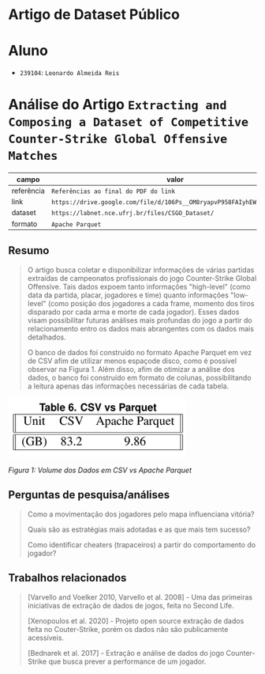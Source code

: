 # Artigo de Dataset Público

# Aluno
* `239104`: `Leonardo Almeida Reis`

# Análise do Artigo `Extracting and Composing a Dataset of Competitive Counter-Strike Global Offensive Matches`

| campo | valor |
|------------|----------------------------------------|
| referência | `Referências ao final do PDF do link` |
| link       | `https://drive.google.com/file/d/106Ps__OM8ryapvP958FAIyhEWkzf_XfS/view` |
| dataset | `https://labnet.nce.ufrj.br/files/CSGO_Dataset/` |
| formato | `Apache Parquet` |

## Resumo

> O artigo busca coletar e disponibilizar informações de várias partidas extraídas de campeonatos profissionais do jogo Counter-Strike Global Offensive. Tais dados expoem tanto informações "high-level" (como data da partida, placar, jogadores e time) quanto informações "low-level" (como posição dos jogadores a cada frame, momento dos tiros disparado por cada arma e morte de cada jogador). Esses dados visam possibilitar futuras análises mais profundas do jogo a partir do relacionamento entro os dados mais abrangentes com os dados mais detalhados.
>  
>  O banco de dados foi construído no formato Apache Parquet em vez de CSV afim de utilizar menos espaçode disco, como é possível observar na Figura 1. Além disso, afim de otimizar a análise dos dados, o banco foi construído em formato de colunas, possibilitando a leitura apenas das informações necessárias de cada tabela.


![Volume dos Dados em CSV vs Apache Parquet](images/csv-vs-apache.png)

*Figura 1: Volume dos Dados em CSV vs Apache Parquet*

## Perguntas de pesquisa/análises

> Como a movimentação dos jogadores pelo mapa influenciana vitória? 
> 
> Quais são as estratégias mais adotadas e as que mais tem sucesso?
> 
> Como identificar cheaters (trapaceiros) a partir do comportamento do jogador?

## Trabalhos relacionados

> [Varvello and Voelker 2010, Varvello et al. 2008] - Uma das primeiras iniciativas de extração de dados de jogos, feita no Second Life.
> 
> [Xenopoulos et al. 2020] - Projeto open source extração de dados feita no Couter-Strike, porém os dados não são publicamente acessíveis.
> 
> [Bednarek et al. 2017] - Extração e análise de dados do jogo Counter-Strike que busca prever a performance de um jogador.
